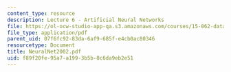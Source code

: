 ```yaml
---
content_type: resource
description: Lecture 6 - Artificial Neural Networks
file: https://ol-ocw-studio-app-qa.s3.amazonaws.com/courses/15-062-data-mining-spring-2003/f89f20fe95a7a1993b5b8c6da9eb2e51_NeuralNet2002.pdf
file_type: application/pdf
parent_uid: 07f6fc92-83da-6af9-685f-e4cb0ac80346
resourcetype: Document
title: NeuralNet2002.pdf
uid: f89f20fe-95a7-a199-3b5b-8c6da9eb2e51
---
```


